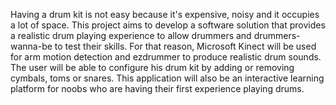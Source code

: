 Having a drum kit is not easy because it's expensive, noisy and it occupies a lot of space. This project aims to develop a software solution that provides a realistic drum playing experience to allow drummers and drummers-wanna-be to test their skills. For that reason, Microsoft Kinect will be used for arm motion detection and ezdrummer to produce realistic drum sounds. The user will be able to configure his drum kit by adding or removing cymbals, toms or snares. This application will also be an interactive learning platform for noobs who are having their first experience playing drums.